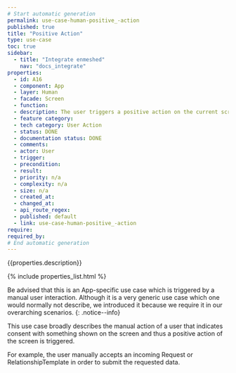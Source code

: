 ```yaml
---
# Start automatic generation
permalink: use-case-human-positive_-action
published: true
title: "Positive Action"
type: use-case
toc: true
sidebar:
  - title: "Integrate enmeshed"
    nav: "docs_integrate"
properties:
  - id: A16
  - component: App
  - layer: Human
  - facade: Screen
  - function:
  - description: The user triggers a positive action on the current screen, i.e. a submit or approval . There should be a show/navigation use case before using this use case (to define the screen).
  - feature category:
  - tech category: User Action
  - status: DONE
  - documentation status: DONE
  - comments:
  - actor: User
  - trigger:
  - precondition:
  - result:
  - priority: n/a
  - complexity: n/a
  - size: n/a
  - created_at:
  - changed_at:
  - api_route_regex:
  - published: default
  - link: use-case-human-positive_-action
require:
required_by:
# End automatic generation
---
```


{{properties.description}}

{% include properties_list.html %}

Be advised that this is an App-specific use case which is triggered by a manual user interaction. Although it is a very generic use case which one would normally not describe, we introduced it because we require it in our overarching scenarios.
{: .notice--info}

This use case broadly describes the manual action of a user that indicates consent with something shown on the screen and thus a positive action of the screen is triggered.

For example, the user manually accepts an incoming Request or RelationshipTemplate in order to submit the requested data.
